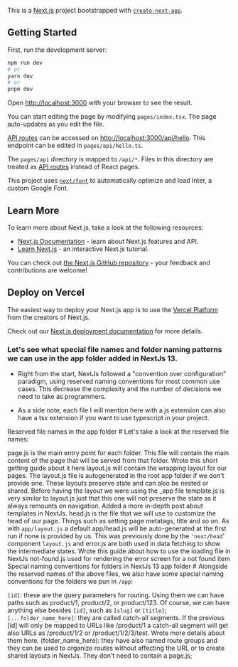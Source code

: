 This is a [Next.js](https://nextjs.org/) project bootstrapped with [`create-next-app`](https://github.com/vercel/next.js/tree/canary/packages/create-next-app).

## Getting Started

First, run the development server:

```bash
npm run dev
# or
yarn dev
# or
pnpm dev
```

Open [http://localhost:3000](http://localhost:3000) with your browser to see the result.

You can start editing the page by modifying `pages/index.tsx`. The page auto-updates as you edit the file.

[API routes](https://nextjs.org/docs/api-routes/introduction) can be accessed on [http://localhost:3000/api/hello](http://localhost:3000/api/hello). This endpoint can be edited in `pages/api/hello.ts`.

The `pages/api` directory is mapped to `/api/*`. Files in this directory are treated as [API routes](https://nextjs.org/docs/api-routes/introduction) instead of React pages.

This project uses [`next/font`](https://nextjs.org/docs/basic-features/font-optimization) to automatically optimize and load Inter, a custom Google Font.

## Learn More

To learn more about Next.js, take a look at the following resources:

- [Next.js Documentation](https://nextjs.org/docs) - learn about Next.js features and API.
- [Learn Next.js](https://nextjs.org/learn) - an interactive Next.js tutorial.

You can check out [the Next.js GitHub repository](https://github.com/vercel/next.js/) - your feedback and contributions are welcome!

## Deploy on Vercel

The easiest way to deploy your Next.js app is to use the [Vercel Platform](https://vercel.com/new?utm_medium=default-template&filter=next.js&utm_source=create-next-app&utm_campaign=create-next-app-readme) from the creators of Next.js.

Check out our [Next.js deployment documentation](https://nextjs.org/docs/deployment) for more details.



### Let's see what special file names and folder naming patterns we can use in the app folder added in NextJs 13.

- Right from the start, NextJs followed a "convention over configuration" paradigm, using reserved naming conventions for most common use cases. This decrease the complexity and the number of decisions we need to take as programmers.

- As a side note, each file I will mention here with a js extension can also have a tsx extension if you want to use typescript in your project.

Reserved file names in the app folder #
Let's take a look at the reserved file names:

page.js is the main entry point for each folder. This file will contain the main content of the page that will be served from that folder. Wrote this short getting guide about it here
layout.js will contain the wrapping layout for our pages. The layout.js file is autogenerated in the root app folder if we don't provide one. These layouts preserve state and can also be nested or shared. Before having the layout we were using the _app file
template.js is very similar to layout.js just that this one will not preserve the state as it always remounts on navigation. Added a more in-depth post about templates in NextJs.
head.js is the file that we will use to customize the head of our page. Things such as setting page metatags, title and so on. As with `app/layout.js` a default app/head.js will be auto-generated at the first run if none is provided by us. This was previously done by the `'next/head`' component
`layout.js` and error.js are both used in data fetching to show the intermediate states. Wrote this guide about how to use the loading file in NextJs
not-found.js used for rendering the error screen for a not found item
Special naming conventions for folders in NextJs 13 app folder #
Alongside the reserved names of the above files, we also have some special naming conventions for the folders we pun in `/app`:

`[id]`: these are the query parameters for routing. Using them we can have paths such as product/1, product/2, or product/123. Of course, we can have anything else besides `[id]`, such as `[slug]` or `[title]`;
`[...folder_name_here]`: they are called catch-all segments. If the previous [id] will only be mapped to URLs like /product/1 a catch-all segment will get also URLs as /product/1/2 or /product/1/2/3/test. Wrote more details about them here.
(folder_name_here): they have also named route groups and they can be used to organize routes without affecting the URL or to create shared layouts in NextJs. They don't need to contain a page.js;